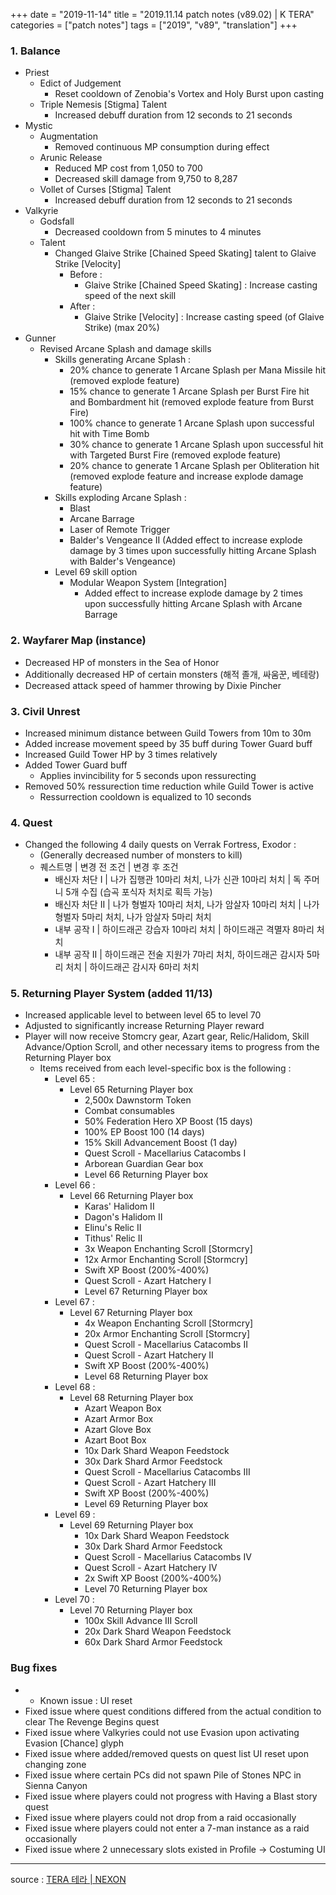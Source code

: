 +++
date = "2019-11-14"
title = "2019.11.14 patch notes (v89.02) | K TERA"
categories = ["patch notes"]
tags = ["2019", "v89", "translation"]
+++

### 1. Balance
- Priest
  - Edict of Judgement
    - Reset cooldown of Zenobia's Vortex and Holy Burst upon casting
  - Triple Nemesis [Stigma] Talent
    - Increased debuff duration from 12 seconds to 21 seconds
- Mystic
  - Augmentation
    - Removed continuous MP consumption during effect
  - Arunic Release
    - Reduced MP cost from 1,050 to 700
    - Decreased skill damage from 9,750 to 8,287
  - Vollet of Curses [Stigma] Talent
    - Increased debuff duration from 12 seconds to 21 seconds
- Valkyrie
  - Godsfall
    - Decreased cooldown from 5 minutes to 4 minutes
  - Talent
    - Changed Glaive Strike [Chained Speed Skating] talent to Glaive Strike [Velocity]
      - Before :
        - Glaive Strike [Chained Speed Skating] : Increase casting speed of the next skill
      - After :
        - Glaive Strike [Velocity] : Increase casting speed (of Glaive Strike) (max 20%)
- Gunner
  - Revised Arcane Splash and damage skills
    - Skills generating Arcane Splash :
      - 20% chance to generate 1 Arcane Splash per Mana Missile hit (removed explode feature)
      - 15% chance to generate 1 Arcane Splash per Burst Fire hit and Bombardment hit (removed explode feature from Burst Fire)
      - 100% chance to generate 1 Arcane Splash upon successful hit with Time Bomb
      - 30% chance to generate 1 Arcane Splash upon successful hit with Targeted Burst Fire (removed explode feature)
      - 20% chance to generate 1 Arcane Splash per Obliteration hit (removed explode feature and increase explode damage feature)
    - Skills exploding Arcane Splash :
      - Blast
      - Arcane Barrage
      - Laser of Remote Trigger
      - Balder's Vengeance II (Added effect to increase explode damage by 3 times upon successfully hitting Arcane Splash with Balder's Vengeance)
    - Level 69 skill option
      - Modular Weapon System [Integration]
        - Added effect to increase explode damage by 2 times upon successfully hitting Arcane Splash with Arcane Barrage

### 2. Wayfarer Map (instance)
- Decreased HP of monsters in the Sea of Honor
- Additionally decreased HP of certain monsters (해적 졸개, 싸움꾼, 베테랑)
- Decreased attack speed of hammer throwing by Dixie Pincher

### 3. Civil Unrest
- Increased minimum distance between Guild Towers from 10m to 30m
- Added increase movement speed by 35 buff during Tower Guard buff
- Increased Guild Tower HP by 3 times relatively
- Added Tower Guard buff
  - Applies invincibility for 5 seconds upon ressurecting
- Removed 50% ressurection time reduction while Guild Tower is active
  - Ressurrection cooldown is equalized to 10 seconds

### 4. Quest
- Changed the following 4 daily quests on Verrak Fortress, Exodor :
  - (Generally decreased number of monsters to kill)
  - 퀘스트명 | 변경 전 조건 | 변경 후 조건
    - 배신자 처단 I | 나가 집행관 10마리 처치, 나가 신관 10마리 처치 | 독 주머니 5개 수집 (습곡 포식자 처치로 획득 가능)
    - 배신자 처단 II | 나가 형벌자 10마리 처치, 나가 암살자 10마리 처치 | 나가 형벌자 5마리 처치, 나가 암살자 5마리 처치
    - 내부 공작 I | 하이드래곤 강습자 10마리 처치 | 하이드래곤 격멸자 8마리 처치
    - 내부 공작 II | 하이드래곤 전술 지원가 7마리 처치, 하이드래곤 감시자 5마리 처치 | 하이드래곤 감시자 6마리 처치

### 5. Returning Player System (added 11/13)
- Increased applicable level to between level 65 to level 70
- Adjusted to significantly increase Returning Player reward
- Player will now receive Stomcry gear, Azart gear, Relic/Halidom, Skill Advance/Option Scroll, and other necessary items to progress from the Returning Player box
  - Items received from each level-specific box is the following :
    - Level 65 :
      - Level 65 Returning Player box
        - 2,500x Dawnstorm Token
        - Combat consumables
        - 50% Federation Hero XP Boost (15 days)
        - 100% EP Boost 100 (14 days)
        - 15% Skill Advancement Boost (1 day)
        - Quest Scroll - Macellarius Catacombs I
        - Arborean Guardian Gear box
        - Level 66 Returning Player box
    - Level 66 :
      - Level 66 Returning Player box
        - Karas' Halidom II
        - Dagon's Halidom II
        - Elinu's Relic II
        - Tithus' Relic II
        - 3x Weapon Enchanting Scroll [Stormcry]
        - 12x Armor Enchanting Scroll [Stormcry]
        - Swift XP Boost (200%-400%)
        - Quest Scroll - Azart Hatchery I
        - Level 67 Returning Player box
    - Level 67 :
      - Level 67 Returning Player box
        - 4x Weapon Enchanting Scroll [Stormcry]
        - 20x Armor Enchanting Scroll [Stormcry]
        - Quest Scroll - Macellarius Catacombs II
        - Quest Scroll - Azart Hatchery II
        - Swift XP Boost (200%-400%)
        - Level 68 Returning Player box
    - Level 68 :
      - Level 68 Returning Player box
        - Azart Weapon Box
        - Azart Armor Box
        - Azart Glove Box
        - Azart Boot Box
        - 10x Dark Shard Weapon Feedstock
        - 30x Dark Shard Armor Feedstock
        - Quest Scroll - Macellarius Catacombs III
        - Quest Scroll - Azart Hatchery III
        - Swift XP Boost (200%-400%)
        - Level 69 Returning Player box
    - Level 69 :
      - Level 69 Returning Player box
        - 10x Dark Shard Weapon Feedstock
        - 30x Dark Shard Armor Feedstock
        - Quest Scroll - Macellarius Catacombs IV
        - Quest Scroll - Azart Hatchery IV
        - 2x Swift XP Boost (200%-400%)
        - Level 70 Returning Player box
    - Level 70 :
      - Level 70 Returning Player box
        - 100x Skill Advance III Scroll
        - 20x Dark Shard Weapon Feedstock
        - 60x Dark Shard Armor Feedstock

### Bug fixes
- * Known issue : UI reset
- Fixed issue where quest conditions differed from the actual condition to clear The Revenge Begins quest
- Fixed issue where Valkyries could not use Evasion upon activating Evasion [Chance] glyph
- Fixed issue where added/removed quests on quest list UI reset upon changing zone
- Fixed issue where certain PCs did not spawn Pile of Stones NPC in Sienna Canyon
- Fixed issue where players could not progress with Having a Blast story quest
- Fixed issue where players could not drop from a raid occasionally
- Fixed issue where players could not enter a 7-man instance as a raid occasionally
- Fixed issue where 2 unnecessary slots existed in Profile -> Costuming UI

----

source : [TERA 테라 | NEXON](http://tera.nexon.com/news/update/view.aspx?n4articlesn=416)
